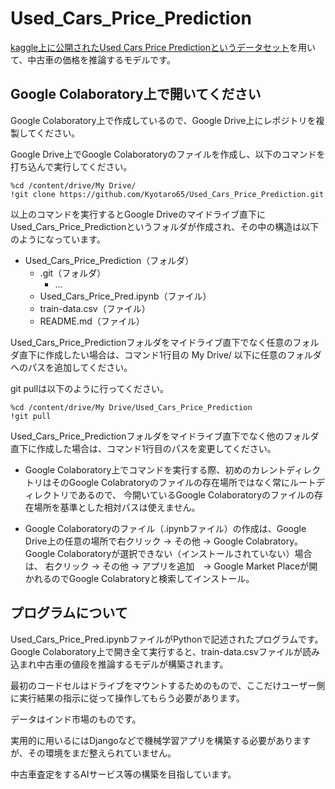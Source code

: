 # Used_Cars_Price_Prediction

[kaggle上に公開されたUsed Cars Price Predictionというデータセット](https://www.kaggle.com/avikasliwal/used-cars-price-prediction)を用いて、中古車の価格を推論するモデルです。

## Google Colaboratory上で開いてください

Google Colaboratory上で作成しているので、Google Drive上にレポジトリを複製してください。

Google Drive上でGoogle Colaboratoryのファイルを作成し、以下のコマンドを打ち込んで実行してください。

```
%cd /content/drive/My Drive/
!git clone https://github.com/Kyotaro65/Used_Cars_Price_Prediction.git
```
以上のコマンドを実行するとGoogle Driveのマイドライブ直下にUsed_Cars_Price_Predictionというフォルダが作成され、その中の構造は以下のようになっています。


- Used_Cars_Price_Prediction（フォルダ）
  - .git（フォルダ）
    - ...
  - Used_Cars_Price_Pred.ipynb（ファイル）
  - train-data.csv（ファイル）
  - README.md（ファイル）
  
  
 Used_Cars_Price_Predictionフォルダをマイドライブ直下でなく任意のフォルダ直下に作成したい場合は、コマンド1行目の My Drive/ 以下に任意のフォルダへのパスを追加してください。
 
 git pullは以下のように行ってください。
 ```
%cd /content/drive/My Drive/Used_Cars_Price_Prediction
!git pull
```

Used_Cars_Price_Predictionフォルダをマイドライブ直下でなく他のフォルダ直下に作成した場合は、コマンド1行目のパスを変更してください。

- Google Colaboratory上でコマンドを実行する際、初めのカレントディレクトリはそのGoogle Colabratoryのファイルの存在場所ではなく常にルートディレクトリであるので、
  今開いているGoogle Colaboratoryのファイルの存在場所を基準とした相対パスは使えません。

- Google Colaboratoryのファイル（.ipynbファイル）の作成は、Google Drive上の任意の場所で右クリック -> その他 -> Google Colabratory。
  Google Colaboratoryが選択できない（インストールされていない）場合は、 右クリック -> その他 -> アプリを追加　-> Google Market Placeが開かれるのでGoogle Colabratoryと検索してインストール。
  
## プログラムについて

  
  Used_Cars_Price_Pred.ipynbファイルがPythonで記述されたプログラムです。Google Colaboratory上で開き全て実行すると、train-data.csvファイルが読み込まれ中古車の値段を推論するモデルが構築されます。
  
  最初のコードセルはドライブをマウントするためのもので、ここだけユーザー側に実行結果の指示に従って操作してもらう必要があります。
  
  データはインド市場のものです。
  
  実用的に用いるにはDjangoなどで機械学習アプリを構築する必要がありますが、その環境をまだ整えられていません。
  
  中古車査定をするAIサービス等の構築を目指しています。
